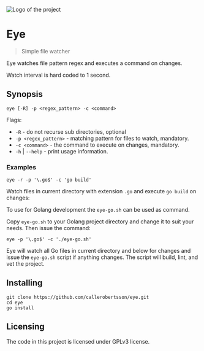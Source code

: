 ![Logo of the project](https://upload.wikimedia.org/wikipedia/commons/thumb/6/68/Eye_open_font_awesome.svg/200px-Eye_open_font_awesome.svg.png)

# Eye
> Simple file watcher

Eye watches file pattern regex and executes a command on changes.

Watch interval is hard coded to 1 second.

## Synopsis

```shell
eye [-R] -p <regex_pattern> -c <command>
```

Flags:

* `-R` - do not recurse sub directories, optional
* `-p <regex_pattern>` - matching pattern for files to watch, mandatory.
* `-c <command>` - the command to execute on changes, mandatory.
* `-h` | `--help` - print usage information.

### Examples

```shell
eye -r -p '\.go$' -c 'go build'
```

Watch files in current directory with extension `.go` and execute `go build` on changes:

To use for Golang development the `eye-go.sh` can be used as command. 

Copy `eye-go.sh` to your Golang project directory and change it to suit your needs. Then issue the command:

```shell
eye -p '\.go$' -c './eye-go.sh'
```

Eye will watch all Go files in current directory and below for changes and issue the `eye-go.sh` script if anything changes.  The script will build, lint, and vet the project.

## Installing

```shell
git clone https://github.com/callerobertsson/eye.git
cd eye
go install
```

## Licensing

The code in this project is licensed under GPLv3 license.
